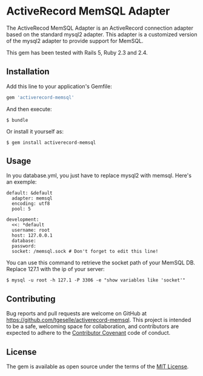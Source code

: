 # ActiveRecord MemSQL Adapter

The ActiveRecod MemSQL Adapter is an ActiveRecord connection adapter based on the standard mysql2 adapter.
This adapter is a customized version of the mysql2 adapter to provide support for MemSQL. 

This gem has been tested with Rails 5, Ruby 2.3 and 2.4.


## Installation

Add this line to your application's Gemfile:

```ruby
gem 'activerecord-memsql'
```

And then execute:

    $ bundle

Or install it yourself as:

    $ gem install activerecord-memsql

## Usage

In you database.yml, you just have to replace mysql2 with memsql. Here's an exemple:

```
default: &default
  adapter: memsql
  encoding: utf8
  pool: 5

development:
  <<: *default
  username: root
  host: 127.0.0.1
  database: 
  password:
  socket: /memsql.sock # Don't forget to edit this line!
```

You can use this command to retrieve the socket path of your MemSQL DB. Replace 127.1 with the ip of your server:

    $ mysql -u root -h 127.1 -P 3306 -e "show variables like 'socket'"


## Contributing

Bug reports and pull requests are welcome on GitHub at https://github.com/tgeselle/activerecord-memsql. This project is intended to be a safe, welcoming space for collaboration, and contributors are expected to adhere to the [Contributor Covenant](http://contributor-covenant.org) code of conduct.


## License

The gem is available as open source under the terms of the [MIT License](http://opensource.org/licenses/MIT).

